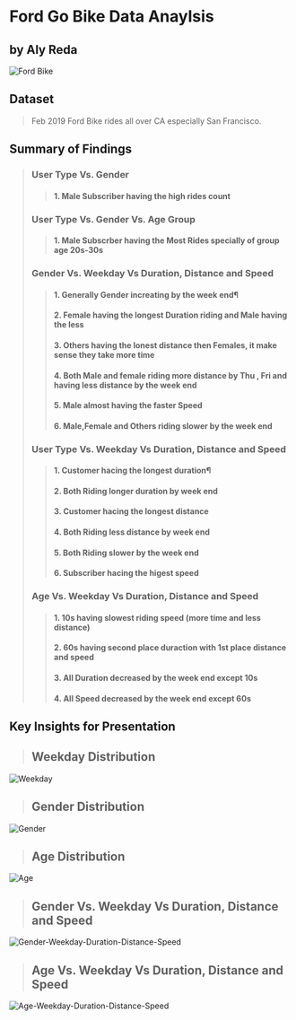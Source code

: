 # Ford Go Bike Data Anaylsis
## by Aly Reda

![Ford Bike](https://i.ibb.co/PxWZH1K/maxresdefault.jpg)



## Dataset

> Feb 2019 Ford Bike rides all over CA especially San Francisco.


## Summary of Findings

> ### User Type Vs. Gender
>> #### 1. Male Subscriber having the high rides count
> ### User Type Vs. Gender Vs. Age Group
>> #### 1. Male Subscrber having the Most Rides specially of group age 20s-30s
> ### Gender Vs. Weekday Vs Duration, Distance and Speed
>> #### 1. Generally Gender increating by the week end¶
>> #### 2. Female having the longest Duration riding and Male having the less
>> #### 3. Others having the lonest distance then Females, it make sense they take more time
>> #### 4. Both Male and female riding more distance by Thu , Fri and having less distance by the week end
>> #### 5. Male almost having the faster Speed
>> #### 6. Male,Female and Others riding slower by the week end
> ### User Type Vs. Weekday Vs Duration, Distance and Speed
>> #### 1. Customer hacing the longest duration¶
>> #### 2. Both Riding longer duration by week end
>> #### 3. Customer hacing the longest distance
>> #### 4. Both Riding less distance by week end
>> #### 5. Both Riding slower by the week end
>> #### 6. Subscriber hacing the higest speed
> ### Age Vs. Weekday  Vs Duration, Distance and Speed
>> #### 1. 10s having slowest riding speed (more time and less distance)
>> #### 2. 60s having second place duraction with 1st place distance and speed
>> #### 3. All Duration decreased by the week end except 10s
>> #### 4. All Speed decreased by the week end except 60s




## Key Insights for Presentation
>## Weekday Distribution
![Weekday](https://i.ibb.co/kMSjQZS/Weekday.png)
>## Gender Distribution
![Gender](https://i.ibb.co/2M8Wky2/Gender.png)
>## Age Distribution
![Age](https://i.ibb.co/p3jjw9F/Age.png)
>## Gender Vs. Weekday Vs Duration, Distance and Speed
![Gender-Weekday-Duration-Distance-Speed](https://i.ibb.co/LZnGZk3/Gender-Weekday-Duration-Distance-Speed.png)
>## Age Vs. Weekday Vs Duration, Distance and Speed
![Age-Weekday-Duration-Distance-Speed](https://i.ibb.co/02v0sny/Age-Weekday-Duration-Distance-Speed.png
)

